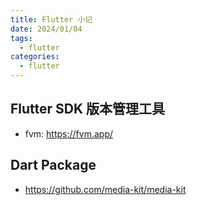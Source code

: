 ```yaml
---
title: Flutter 小记
date: 2024/01/04
tags:
  - flutter
categories:
  - flutter
---
```


## Flutter SDK 版本管理工具

- fvm: https://fvm.app/

## Dart Package

- https://github.com/media-kit/media-kit





